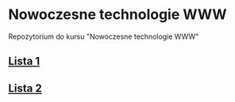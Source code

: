 # Nowoczesne technologie WWW
Repozytorium do kursu "Nowoczesne technologie WWW"

## [Lista 1](https://luk9400.github.io/ntwww/list1/)
## [Lista 2](https://luk9400.github.io/ntwww/list2/)
